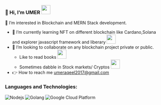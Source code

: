 
### 👋  Hi, I’m UMER <img src="https://emojis.slackmojis.com/emojis/images/1547582922/5197/party_blob.gif?1547582922" width="30"/> 
<p>👀 I’m interested in Blockchain and MERN Stack development.</p>

- 🌱 I’m currently learning NFT on different blockchain like Cardano,Solana and explorer javascript framework and liberary <img src="https://emojis.slackmojis.com/emojis/images/1597609868/10096/laptop_parrot.gif?1597609868" width="30">
- 💞️ I’m looking to collaborate on any blockchain project private or public.
    - Like to read books <img src="https://emojis.slackmojis.com/emojis/images/1588108671/8787/fb-hug.png?1588108671" width="30">
    - Sometimes dabble in Stock markets/ Cryptos <img src="https://emojis.slackmojis.com/emojis/images/1520808873/3643/cool-doge.gif?1520808873" width="30">
- 👉 How to reach me umeraqeel2017@gmail.com

### Languages and Technologies:
<p>
  <img alt="Nodejs" src="https://img.shields.io/badge/node.js-6DA55F?style=for-the-badge&logo=node.js&logoColor=white" />
   <img alt="Golang" src="https://img.shields.io/badge/go-%2300ADD8.svg?style=for-the-badge&logo=go&logoColor=whitee" />
  <img alt="Google Cloud Platform" src="https://img.shields.io/badge/GoogleCloud-%234285F4.svg?style=for-the-badge&logo=google-cloud&logoColor=white" />   
</p>




<!---
umeraqeel786/umeraqeel786 is a ✨ special ✨ repository because its `README.md` (this file) appears on your GitHub profile.
You can click the Preview link to take a look at your changes.
--->
